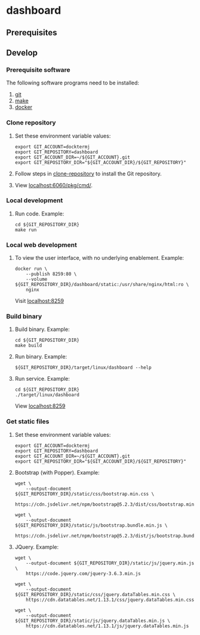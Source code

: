 # dashboard

## Prerequisites

## Develop

### Prerequisite software

The following software programs need to be installed:

1. [git](https://github.com/Senzing/knowledge-base/blob/master/HOWTO/install-git.md)
1. [make](https://github.com/Senzing/knowledge-base/blob/master/HOWTO/install-make.md)
1. [docker](https://github.com/Senzing/knowledge-base/blob/master/HOWTO/install-docker.md)

### Clone repository

1. Set these environment variable values:

    ```console
    export GIT_ACCOUNT=docktermj
    export GIT_REPOSITORY=dashboard
    export GIT_ACCOUNT_DIR=~/${GIT_ACCOUNT}.git
    export GIT_REPOSITORY_DIR="${GIT_ACCOUNT_DIR}/${GIT_REPOSITORY}"

    ```

1. Follow steps in [clone-repository](https://github.com/docktermj/KnowledgeBase/blob/master/HowTo/clone-repository.md) to install the Git repository.

1. View [localhost:6060/pkg/cmd/](http://localhost:6060/pkg/cmd/).

### Local development

1. Run code.
   Example:

    ```console
    cd ${GIT_REPOSITORY_DIR}
    make run

    ```

### Local web development

1. To view the user interface,
   with no underlying enablement.
   Example:

    ```console
    docker run \
        --publish 8259:80 \
        --volume ${GIT_REPOSITORY_DIR}/dashboard/static:/usr/share/nginx/html:ro \
        nginx

    ```

    Visit [localhost:8259](http://localhost:8259)

### Build binary

1. Build binary.
   Example:

    ```console
    cd ${GIT_REPOSITORY_DIR}
    make build

    ```

1. Run binary.
   Example:

    ```console
    ${GIT_REPOSITORY_DIR}/target/linux/dashboard --help

    ```

1. Run service.
   Example:

    ```console
    cd ${GIT_REPOSITORY_DIR}
    ./target/linux/dashboard

    ```

   View [localhost:8259](http://localhost:8259)

### Get static files

1. Set these environment variable values:

    ```console
    export GIT_ACCOUNT=docktermj
    export GIT_REPOSITORY=dashboard
    export GIT_ACCOUNT_DIR=~/${GIT_ACCOUNT}.git
    export GIT_REPOSITORY_DIR="${GIT_ACCOUNT_DIR}/${GIT_REPOSITORY}"

    ```

1. Bootstrap (with Popper).
   Example:

    ```console
    wget \
        --output-document ${GIT_REPOSITORY_DIR}/static/css/bootstrap.min.css \
        https://cdn.jsdelivr.net/npm/bootstrap@5.2.3/dist/css/bootstrap.min.css

    wget \
        --output-document ${GIT_REPOSITORY_DIR}/static/js/bootstrap.bundle.min.js \
        https://cdn.jsdelivr.net/npm/bootstrap@5.2.3/dist/js/bootstrap.bundle.min.js

   ```

1. JQuery.
   Example:

    ```console
    wget \
        --output-document ${GIT_REPOSITORY_DIR}/static/js/jquery.min.js \
        https://code.jquery.com/jquery-3.6.3.min.js

    wget \
        --output-document ${GIT_REPOSITORY_DIR}/static/css/jquery.dataTables.min.css \
        https://cdn.datatables.net/1.13.1/css/jquery.dataTables.min.css

    wget \
        --output-document ${GIT_REPOSITORY_DIR}/static/js/jquery.dataTables.min.js \
        https://cdn.datatables.net/1.13.1/js/jquery.dataTables.min.js

   ```
